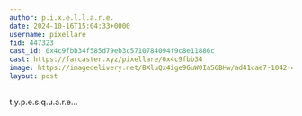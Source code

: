 ```yaml
---
author: p.i.x.e.l.l.a.r.e.
date: 2024-10-16T15:04:33+0000
username: pixellare
fid: 447323
cast_id: 0x4c9fbb34f585d79eb3c5710784094f9c8e11886c
cast: https://farcaster.xyz/pixellare/0x4c9fbb34
image: https://imagedelivery.net/BXluQx4ige9GuW0Ia56BHw/ad41cae7-1042-411d-1157-a892e85bbe00/original
layout: post
---
```


t.y.p.e.s.q.u.a.r.e...

<img src='https://imagedelivery.net/BXluQx4ige9GuW0Ia56BHw/ad41cae7-1042-411d-1157-a892e85bbe00/original' alt='' referrerpolicy='no-referrer'/>
